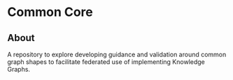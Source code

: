 # Common Core

## About

A repository to explore developing guidance and validation around common graph shapes
to facilitate federated use of implementing Knowledge Graphs.


